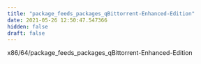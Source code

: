```yaml
---
title: "package_feeds_packages_qBittorrent-Enhanced-Edition"
date: 2021-05-26 12:50:47.547366
hidden: false
draft: false
---
```


x86/64/package_feeds_packages_qBittorrent-Enhanced-Edition

